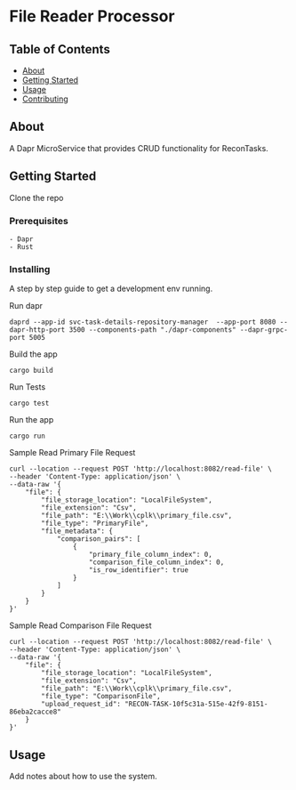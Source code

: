 # File Reader Processor

## Table of Contents

- [About](#about)
- [Getting Started](#getting_started)
- [Usage](#usage)
- [Contributing](../CONTRIBUTING.md)

## About <a name = "about"></a>

A Dapr MicroService that provides CRUD functionality for ReconTasks.

## Getting Started <a name = "getting_started"></a>

Clone the repo

### Prerequisites

```
- Dapr
- Rust
```

### Installing

A step by step guide to get a development env running.

Run dapr

```
daprd --app-id svc-task-details-repository-manager  --app-port 8080 --dapr-http-port 3500 --components-path "./dapr-components" --dapr-grpc-port 5005
```

Build the app

```
cargo build
```

Run Tests

```
cargo test
```

Run the app

```
cargo run
```

Sample Read Primary File Request

```
curl --location --request POST 'http://localhost:8082/read-file' \
--header 'Content-Type: application/json' \
--data-raw '{
    "file": {
        "file_storage_location": "LocalFileSystem",
        "file_extension": "Csv",
        "file_path": "E:\\Work\\cplk\\primary_file.csv",
        "file_type": "PrimaryFile",
        "file_metadata": {
            "comparison_pairs": [
                {
                    "primary_file_column_index": 0,
                    "comparison_file_column_index": 0,
                    "is_row_identifier": true
                }
            ]
        }
    }
}'
```

Sample Read Comparison File Request

```
curl --location --request POST 'http://localhost:8082/read-file' \
--header 'Content-Type: application/json' \
--data-raw '{
    "file": {
        "file_storage_location": "LocalFileSystem",
        "file_extension": "Csv",
        "file_path": "E:\\Work\\cplk\\primary_file.csv",
        "file_type": "ComparisonFile",
        "upload_request_id": "RECON-TASK-10f5c31a-515e-42f9-8151-86eba2cacce8"
    }
}'
```

## Usage <a name = "usage"></a>

Add notes about how to use the system.
